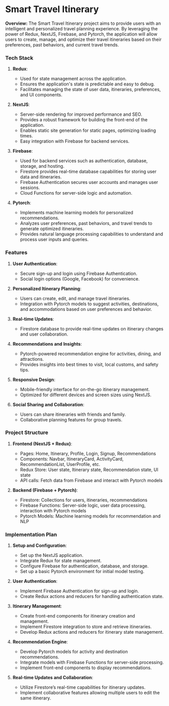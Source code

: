 # Smart Travel Itinerary

**Overview:**
The Smart Travel Itinerary project aims to provide users with an intelligent and personalized travel planning experience. By leveraging the power of Redux, NextJS, Firebase, and Pytorch, the application will allow users to create, manage, and optimize their travel itineraries based on their preferences, past behaviors, and current travel trends.

### Tech Stack

1. **Redux**:
   - Used for state management across the application.
   - Ensures the application's state is predictable and easy to debug.
   - Facilitates managing the state of user data, itineraries, preferences, and UI components.

2. **NextJS**:
   - Server-side rendering for improved performance and SEO.
   - Provides a robust framework for building the front-end of the application.
   - Enables static site generation for static pages, optimizing loading times.
   - Easy integration with Firebase for backend services.

3. **Firebase**:
   - Used for backend services such as authentication, database, storage, and hosting.
   - Firestore provides real-time database capabilities for storing user data and itineraries.
   - Firebase Authentication secures user accounts and manages user sessions.
   - Cloud Functions for server-side logic and automation.

4. **Pytorch**:
   - Implements machine learning models for personalized recommendations.
   - Analyzes user preferences, past behaviors, and travel trends to generate optimized itineraries.
   - Provides natural language processing capabilities to understand and process user inputs and queries.

### Features

1. **User Authentication**:
   - Secure sign-up and login using Firebase Authentication.
   - Social login options (Google, Facebook) for convenience.

2. **Personalized Itinerary Planning**:
   - Users can create, edit, and manage travel itineraries.
   - Integration with Pytorch models to suggest activities, destinations, and accommodations based on user preferences and behavior.

3. **Real-time Updates**:
   - Firestore database to provide real-time updates on itinerary changes and user collaboration.

4. **Recommendations and Insights**:
   - Pytorch-powered recommendation engine for activities, dining, and attractions.
   - Provides insights into best times to visit, local customs, and safety tips.

5. **Responsive Design**:
   - Mobile-friendly interface for on-the-go itinerary management.
   - Optimized for different devices and screen sizes using NextJS.

6. **Social Sharing and Collaboration**:
   - Users can share itineraries with friends and family.
   - Collaborative planning features for group travels.

### Project Structure

1. **Frontend (NextJS + Redux)**:
   - Pages: Home, Itinerary, Profile, Login, Signup, Recommendations
   - Components: Navbar, ItineraryCard, ActivityCard, RecommendationList, UserProfile, etc.
   - Redux Store: User state, Itinerary state, Recommendation state, UI state
   - API calls: Fetch data from Firebase and interact with Pytorch models

2. **Backend (Firebase + Pytorch)**:
   - Firestore: Collections for users, itineraries, recommendations
   - Firebase Functions: Server-side logic, user data processing, interaction with Pytorch models
   - Pytorch Models: Machine learning models for recommendation and NLP

### Implementation Plan

1. **Setup and Configuration**:
   - Set up the NextJS application.
   - Integrate Redux for state management.
   - Configure Firebase for authentication, database, and storage.
   - Set up a basic Pytorch environment for initial model testing.

2. **User Authentication**:
   - Implement Firebase Authentication for sign-up and login.
   - Create Redux actions and reducers for handling authentication state.

3. **Itinerary Management**:
   - Create front-end components for itinerary creation and management.
   - Implement Firestore integration to store and retrieve itineraries.
   - Develop Redux actions and reducers for itinerary state management.

4. **Recommendation Engine**:
   - Develop Pytorch models for activity and destination recommendations.
   - Integrate models with Firebase Functions for server-side processing.
   - Implement front-end components to display recommendations.

5. **Real-time Updates and Collaboration**:
   - Utilize Firestore’s real-time capabilities for itinerary updates.
   - Implement collaborative features allowing multiple users to edit the same itinerary.

